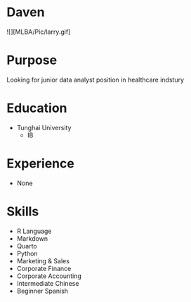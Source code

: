 # Daven

![][MLBA/Pic/larry.gif]

# Purpose

Looking for junior data analyst position in healthcare indstury

# Education

- Tunghai University
  - IB

# Experience

- None

# Skills

- R Language
- Markdown
- Quarto
- Python
- Marketing & Sales
- Corporate Finance
- Corporate Accounting
- Intermediate Chinese
- Beginner Spanish



[def]: https://github.com/azuredav/MLBA/blob/main/Pic/larry.gif